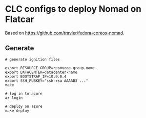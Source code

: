 # CLC configs to deploy Nomad on Flatcar

Based on https://github.com/travier/fedora-coreos-nomad.

## Generate

```
# generate ignition files

export RESOURCE_GROUP=resource-group-name
export DATACENTER=datacenter-name
export BOOTSTRAP_IP=10.0.0.4
export SSH_PUBKEY="ssh-rsa AAAAB3 ..."
make

# log in to azure
az login

# deploy on azure
make deploy
```
